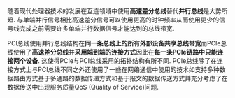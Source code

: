 
随着现代处理器技术的发展在互连领域中使用**高速差分总线**替代**并行总线**是大势所趋. 与单端并行信号相比高速差分信号可以使用更高的时钟频率从而使用更少的信号线完成之前需要许多单端并行数据信号才能达到的总线带宽. 

PCI总线使用并行总线结构在**同一条总线上的所有外部设备共享总线带宽**而PCIe总线使用了**高速差分总线**并**采用端到端的连接方式**因此在**每一条PCIe链路中只能连接两个设备**. 这使得PCIe与PCI总线采用的拓扑结构有所不同. PCIe总线除了在连接方式上与PCI总线不同之外还使用了一些在网络通信中使用的技术如支持多种数据路由方式基于多通路的数据传递方式和基于报文的数据传送方式并充分考虑了在数据传送中出现服务质量QoS (Quality of Service)问题. 